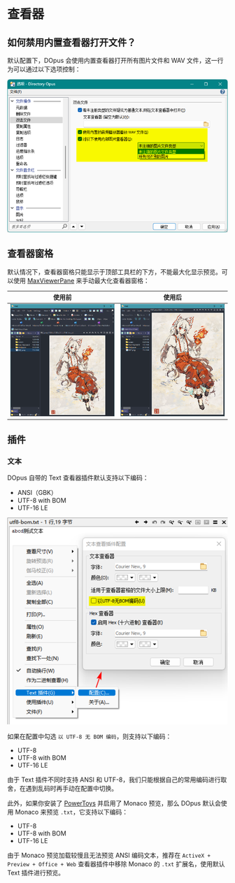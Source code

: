 # 查看器
## 如何禁用内置查看器打开文件？
默认配置下，DOpus 会使用内置查看器打开所有图片文件和 WAV 文件，这一行为可以通过以下选项控制：

![](images/查看器/双击文件.png)

## 查看器窗格
默认情况下，查看器窗格只能显示于顶部工具栏的下方，不能最大化显示预览。可以使用 [MaxViewerPane](https://github.com/Chaoses-Ib/IbDOpusScripts/blob/main/README.zh-Hans.md#:~:text=%E8%BE%93%E5%87%BA%E4%BA%8B%E4%BB%B6%E4%BF%A1%E6%81%AF%E3%80%82-,MaxViewerPane,-%E6%9C%80%E5%A4%A7%E5%8C%96%E6%9F%A5%E7%9C%8B) 来手动最大化查看器窗格：

使用前 | 使用后
--- | ---
![](https://github.com/Chaoses-Ib/IbDOpusScripts/blob/9f6ac321b31d21bb20ed46b678f7d5f722865fb1/Scripts/MaxViewerPane/images/before.png?raw=true) | ![](https://github.com/Chaoses-Ib/IbDOpusScripts/blob/9f6ac321b31d21bb20ed46b678f7d5f722865fb1/Scripts/MaxViewerPane/images/after.png?raw=true)

## 插件
### 文本
DOpus 自带的 Text 查看器插件默认支持以下编码：
- ANSI（GBK）
- UTF-8 with BOM
- UTF-16 LE

![](images/查看器/Text.png)

如果在配置中勾选 `以 UTF-8 无 BOM 编码`，则支持以下编码：
- UTF-8
- UTF-8 with BOM
- UTF-16 LE

由于 Text 插件不同时支持 ANSI 和 UTF-8，我们只能根据自己的常用编码进行取舍，在遇到乱码时再手动在配置中切换。

此外，如果你安装了 [PowerToys](https://github.com/microsoft/PowerToys) 并启用了 Monaco 预览，那么 DOpus 默认会使用 Monaco 来预览 `.txt`，它支持以下编码：
- UTF-8
- UTF-8 with BOM
- UTF-16 LE

由于 Monaco 预览加载较慢且无法预览 ANSI 编码文本，推荐在 `ActiveX + Preview + Office + Web` 查看器插件中移除 Monaco 的 `.txt` 扩展名，使用默认 Text 插件进行预览。